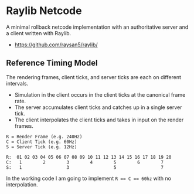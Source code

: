 # Raylib Netcode

A minimal rollback netcode implementation with an authoritative server and a client written with Raylib.  

- https://github.com/raysan5/raylib/

## Reference Timing Model

The rendering frames, client ticks, and server ticks are each on different intervals.  

- Simulation in the client occurs in the client ticks at the canonical frame rate.  
- The server accumulates client ticks and catches up in a single server tick.  
- The client interpolates the client ticks and takes in input on the render frames.  

```text
R = Render Frame (e.g. 240Hz)
C = Client Tick (e.g. 60Hz)
S = Server Tick (e.g. 12Hz)

R:  01 02 03 04 05 06 07 08 09 10 11 12 13 14 15 16 17 18 19 20
C:   1        2        3        4        5        6        7
S:   1                 3                 5                 7
```

In the working code I am going to implement  `R == C == 60hz` with no interpolation.
